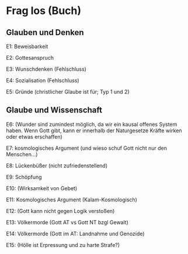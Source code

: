# Frag los (Buch)

## Glauben und Denken

E1: Beweisbarkeit

E2: Gottesanspruch

E3: Wunschdenken (Fehlschluss)

E4: Sozialisation (Fehlschluss)

E5: Gründe (christlicher Glaube ist für; Typ 1 und 2)

## Glaube und Wissenschaft

E6: (Wunder sind zumindest möglich, da wir ein kausal offenes System haben. Wenn Gott gibt, kann er innerhalb der Naturgesetze Kräfte wirken oder etwas erschaffen)

E7: kosmologisches Argument (und wieso schuf Gott nicht nur den Menschen...)

E8: Lückenbüßer (nicht zufriedenstellend)

E9: Schöpfung

E10: (Wirksamkeit von Gebet)

E11: Kosmologisches Argument (Kalam-Kosmologisch)

E12: (Gott kann nicht gegen Logik verstoßen)

E13: Völkermorde (Gott AT vs Gott NT bzgl Gewalt)

E14: Völkermorde (Gott im AT: Landnahme und Genozide)

E15: (Hölle ist Erpressung und zu harte Strafe?)